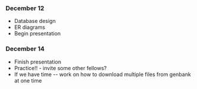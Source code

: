 ### December 12 ###
* Database design
 * ER diagrams
* Begin presentation

### December 14 ###
* Finish presentation
* Practice!! - invite some other fellows?
* If we have time -- work on how to download multiple files from genbank at one time
